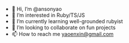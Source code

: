 - 👋 Hi, I’m @ansonyao
- 👀 I’m interested in Ruby/TS/JS
- 🌱 I’m currently learning well-grounded rubyist
- 💞️ I’m looking to collaborate on fun projects
- 📫 How to reach me yaoenxin@gmail.com

<!---
ansonyao/ansonyao is a ✨ special ✨ repository because its `README.md` (this file) appears on your GitHub profile.
You can click the Preview link to take a look at your changes.
--->
